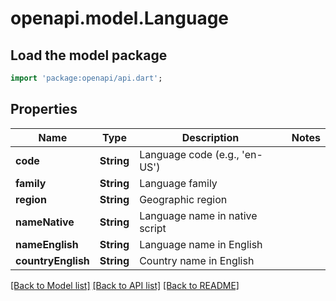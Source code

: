 # openapi.model.Language

## Load the model package
```dart
import 'package:openapi/api.dart';
```

## Properties
Name | Type | Description | Notes
------------ | ------------- | ------------- | -------------
**code** | **String** | Language code (e.g., 'en-US') | 
**family** | **String** | Language family | 
**region** | **String** | Geographic region | 
**nameNative** | **String** | Language name in native script | 
**nameEnglish** | **String** | Language name in English | 
**countryEnglish** | **String** | Country name in English | 

[[Back to Model list]](../README.md#documentation-for-models) [[Back to API list]](../README.md#documentation-for-api-endpoints) [[Back to README]](../README.md)


